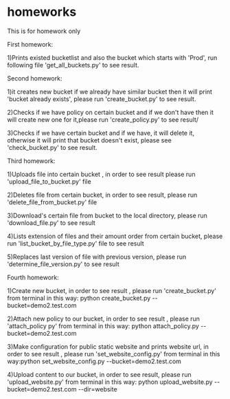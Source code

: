 # homeworks
This is for homework only

First homework:
  
1)Prints existed bucketlist and also the  bucket which starts with 'Prod',
run following file 'get_all_buckets.py'  to see result.

Second homework:
  
1)it creates new bucket if we already have similar bucket then it will print
  'bucket already exists', please run 'create_bucket.py' to see result.

2)Checks if we have policy on certain bucket and if we don't have then it will 
create new one for it,please run 'create_policy.py' to see result/

3)Checks if we have certain bucket and if we have, it will delete it,
otherwise it will print that bucket doesn't exist, please see 'check_bucket.py' to see result.


Third homework:

1)Uploads file into certain bucket , in order to see result please run 'upload_file_to_bucket.py' file

2)Deletes file from certain bucket, in order to see result, please run 'delete_file_from_bucket.py' file

3)Download's certain file from bucket to the local directory, please run 'download_file.py' to see result

4)Lists extension of files and their amount order from certain bucket, please run 'list_bucket_by_file_type.py' file to see result

5)Replaces last version of file with previous version, please run 'determine_file_version.py' to see result


Fourth homework:

1)Create new bucket, in order to see result , please run 'create_bucket.py' from terminal in this way:
python create_bucket.py --bucket=demo2.test.com

2)Attach new policy to our bucket, in order to see result , please run 'attach_policy py' from terminal in this way:
python attach_policy.py --bucket=demo2.test.com

3)Make configuration for public static website and prints website url, in order to see result , please run 'set_website_config.py' from terminal
in this way:python set_website_config.py --bucket=demo2.test.com

4)Upload content to our bucket, in order to see result, please run 'upload_website.py' from terminal in this way:
python upload_website.py --bucket=demo2.test.com --dir=website